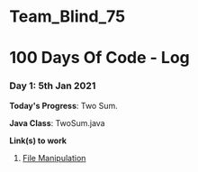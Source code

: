 # Team_Blind_75
# 100 Days Of Code - Log

### Day 1: 5th Jan 2021

**Today's Progress**: Two Sum.

**Java Class**: TwoSum.java

**Link(s) to work**
1. [File Manipulation](https://github.com/TheGaneshkumawat/Python-Tutorial/blob/main/src/file-1.py)
